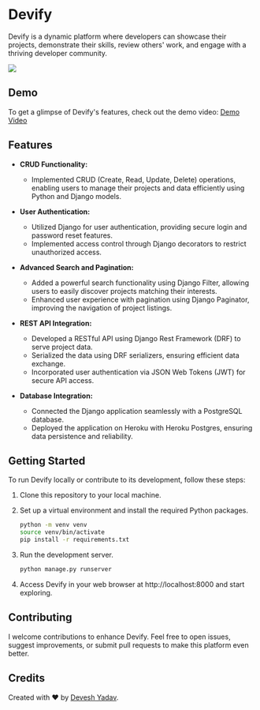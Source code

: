 
# Devify

Devify is a dynamic platform where developers can showcase their projects, demonstrate their skills, review others' work, and engage with a thriving developer community. 

![](https://github.com/DeveshYadav13/Devify/blob/master/devplay.gif)

## Demo

To get a glimpse of Devify's features, check out the demo video: [Demo Video](https://www.youtube.com/watch?v=Wpz5RrVUReM)

## Features

- **CRUD Functionality:**
  - Implemented CRUD (Create, Read, Update, Delete) operations, enabling users to manage their projects and data efficiently using Python and Django models.

- **User Authentication:**
  - Utilized Django for user authentication, providing secure login and password reset features.
  - Implemented access control through Django decorators to restrict unauthorized access.

- **Advanced Search and Pagination:**
  - Added a powerful search functionality using Django Filter, allowing users to easily discover projects matching their interests.
  - Enhanced user experience with pagination using Django Paginator, improving the navigation of project listings.

- **REST API Integration:**
  - Developed a RESTful API using Django Rest Framework (DRF) to serve project data.
  - Serialized the data using DRF serializers, ensuring efficient data exchange.
  - Incorporated user authentication via JSON Web Tokens (JWT) for secure API access.

- **Database Integration:**
  - Connected the Django application seamlessly with a PostgreSQL database.
  - Deployed the application on Heroku with Heroku Postgres, ensuring data persistence and reliability.

## Getting Started

To run Devify locally or contribute to its development, follow these steps:

1. Clone this repository to your local machine.

2. Set up a virtual environment and install the required Python packages.

   ```bash
   python -m venv venv
   source venv/bin/activate
   pip install -r requirements.txt

3. Run the development server.

    ```bash
   python manage.py runserver

4. Access Devify in your web browser at http://localhost:8000 and start exploring.


## Contributing

I welcome contributions to enhance Devify. Feel free to open issues, suggest improvements, or submit pull requests to make this platform even better.

## Credits

Created with ❤️ by [Devesh Yadav](https://github.com/DeveshYadav13).
